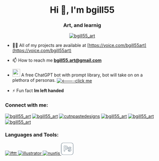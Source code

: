 <h1 align="center">Hi 👋, I'm bgill55</h1>
<h3 align="center">Art, and learnig</h3>

<p align="center"> <a href="https://twitter.com/bgill55_art" target="blank"><img src="https://img.shields.io/twitter/follow/bgill55_art?-purple/logo=twitter&style=for-the-badge" alt="bgill55_art" /></a> </p>

- 👨‍💻 All of my projects are available at [https://voice.com/bgill55art](https://voice.com/bgill55art)

- 📫 How to reach me **bgill55.art@gmail.com**

- <img src="https://github.com/bgill55/bgill55/assets/239051/89741380-3e20-4a56-82d1-d2c9ac14fc83" width="25" height="25"/> A free ChatGPT bot with prompt library, bot will take on on a plethora of personas. <a href="https://bgill55.github.io/BetterChatGPT/" target="blank"><img align="center" src="https://avatars.githubusercontent.com/u/239051?s=48&v=4" alt="<----click me" height="30" width="40" /></a>
- ⚡ Fun fact **Im left handed**

<h3 align="left">Connect with me:</h3>
<p align="left">
<a href="https://twitter.com/bgill55_art" target="blank"><img align="center" src="https://raw.githubusercontent.com/rahuldkjain/github-profile-readme-generator/master/src/images/icons/Social/twitter.svg" alt="bgill55_art" height="30" width="40" /></a>
<a href="https://linkedin.com/in/bgill55_art" target="blank"><img align="center" src="https://raw.githubusercontent.com/rahuldkjain/github-profile-readme-generator/master/src/images/icons/Social/linked-in-alt.svg" alt="bgill55_art" height="30" width="40" /></a>
<a href="https://fb.com/cutnpastedesigns" target="blank"><img align="center" src="https://raw.githubusercontent.com/rahuldkjain/github-profile-readme-generator/master/src/images/icons/Social/facebook.svg" alt="cutnpastedesigns" height="30" width="40" /></a>
<a href="https://instagram.com/bgill55_art" target="blank"><img align="center" src="https://raw.githubusercontent.com/rahuldkjain/github-profile-readme-generator/master/src/images/icons/Social/instagram.svg" alt="bgill55_art" height="30" width="40" /></a>
<a href="https://dribbble.com/bgill55_art" target="blank"><img align="center" src="https://raw.githubusercontent.com/rahuldkjain/github-profile-readme-generator/master/src/images/icons/Social/dribbble.svg" alt="bgill55_art" height="30" width="40" /></a>
<a href="https://www.behance.net/bgill55_art" target="blank"><img align="center" src="https://raw.githubusercontent.com/rahuldkjain/github-profile-readme-generator/master/src/images/icons/Social/behance.svg" alt="bgill55_art" height="30" width="40" /></a>
</p>

<h3 align="left">Languages and Tools:</h3>
<p align="left"> <a href="https://ifttt.com/" target="_blank" rel="noreferrer"> <img src="https://www.vectorlogo.zone/logos/ifttt/ifttt-ar21.svg" alt="ifttt" width="40" height="40"/> </a> <a href="https://www.adobe.com/in/products/illustrator.html" target="_blank" rel="noreferrer"> <img src="https://www.vectorlogo.zone/logos/adobe_illustrator/adobe_illustrator-icon.svg" alt="illustrator" width="40" height="40"/> </a> <a href="https://nuxtjs.org/" target="_blank" rel="noreferrer"> <img src="https://www.vectorlogo.zone/logos/nuxtjs/nuxtjs-icon.svg" alt="nuxtjs" width="40" height="40"/> </a> <a href="https://www.photoshop.com/en" target="_blank" rel="noreferrer"> <img src="https://raw.githubusercontent.com/devicons/devicon/master/icons/photoshop/photoshop-line.svg" alt="photoshop" width="40" height="40"/> </a> </p>

